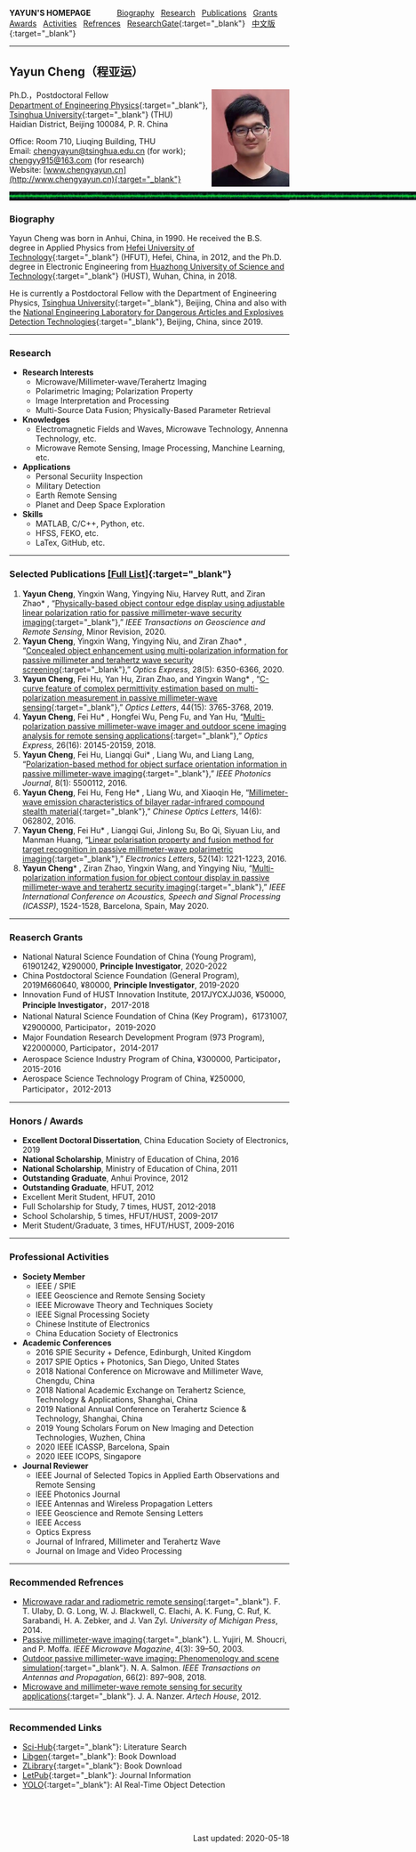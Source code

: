 **YAYUN'S HOMEPAGE** &nbsp;&nbsp;&nbsp;&nbsp;&nbsp;&nbsp;&nbsp;&nbsp;&nbsp;&nbsp; [<u>Biography</u>](#Biography) &nbsp; [<u>Research</u>](#Research) &nbsp; [<u>Publications</u>](#Publications) &nbsp; [<u>Grants</u>](#Grants) &nbsp; [<u>Awards</u>](#Awards) &nbsp; [<u>Activities</u>](#Activities) &nbsp; [<u>Refrences</u>](#Refrences) &nbsp; [<u>ResearchGate</u>](http://www.researchgate.net/profile/Yayun_Cheng){:target="_blank"} &nbsp; [<u>中文版</u>](ChineseVersion.md){:target="_blank"} <span id="Top"> </span>

<!-- <font face="Comic Sans MS" color=black>YAYUN'S HOMEPAGE</font>
<img style="position:absolute;margin-center:900px" src="/THU.jpg" width="40" alt="Photo"> 
Script MT Bold
-->

<!-- <div style="width:35px; height:25px; border:1px solid green; position:fixed; right:122px; bottom:52px;"></div> -->

---
## **Yayun Cheng（程亚运）**
<img src='/PhotoYayunCheng.jpg' align='right' style=' width:140px'/>
<!-- <img style="position:absolute;margin-left:900px" src="/PhotoYayunCheng.jpg" width="140" alt="Photo"> -->

Ph.D.，Postdoctoral Fellow  
[Department of Engineering Physics](http://www.ep.tsinghua.edu.cn/){:target="_blank"}, [Tsinghua University](http://www.tsinghua.edu.cn/){:target="_blank"} (THU)  
Haidian District, Beijing 100084, P. R. China  

Office: Room 710, Liuqing Building, THU  
Email: chengyayun@tsinghua.edu.cn (for work); chengyy915@163.com (for research)  
Website: [www.chengyayun.cn](http://www.chengyayun.cn){:target="_blank"}

<!-- [<u>www.researchgate.net/profile/Yayun_Cheng</u>](http://www.researchgate.net/profile/Yayun_Cheng){:target="_blank"} -->

<img style="position:absolute;margin-right:0px" src="/EMW-G.jpg" width="1040px" height="15" alt="Photo">

---
---
### **Biography** <span id="Biography"> </span>
Yayun Cheng was born in Anhui, China, in 1990. He received the B.S. degree in Applied Physics from [<u>Hefei University of Technology</u>](http://www.hfut.edu.cn/){:target="_blank"} (HFUT), Hefei, China, in 2012, and the Ph.D. degree in Electronic Engineering from [<u>Huazhong University of Science and Technology</u>](http://www.hust.edu.cn){:target="_blank"} (HUST), Wuhan, China, in 2018.

He is currently a Postdoctoral Fellow with the Department of Engineering Physics, [<u>Tsinghua University</u>](http://www.tsinghua.edu.cn/){:target="_blank"}, Beijing, China and also with the [<u>National Engineering Laboratory for Dangerous Articles and Explosives Detection Technologies</u>](http://www.ep.tsinghua.edu.cn/column/21.html){:target="_blank"}, Beijing, China, since 2019.

---
### **Research** <span id="Research"> </span>
- **Research Interests** 
   - Microwave/Millimeter-wave/Terahertz Imaging
   - Polarimetric Imaging; Polarization Property
   - Image Interpretation and Processing
   - Multi-Source Data Fusion; Physically-Based Parameter Retrieval
- **Knowledges**
   - Electromagnetic Fields and Waves, Microwave Technology, Annenna Technology, etc.
   - Microwave Remote Sensing, Image Processing, Manchine Learning, etc.
- **Applications**
   - Personal Securiity Inspection
   - Military Detection
   - Earth Remote Sensing
   - Planet and Deep Space Exploration
- **Skills**
   - MATLAB, C/C++, Python, etc.
   - HFSS, FEKO, etc.
   - LaTex, GitHub, etc.

---
### **Selected Publications** [[<u>Full List</u>]](Publications.md){:target="_blank"} <span id="Publications"> </span>
1.	**Yayun Cheng**, Yingxin Wang, Yingying Niu, Harvey Rutt, and Ziran Zhao* , “[<u>Physically-based object contour edge display using adjustable linear polarization ratio for passive millimeter-wave security imaging</u>](){:target="_blank"},” *IEEE Transactions on Geoscience and Remote Sensing*, Minor Revision, 2020.
2.	**Yayun Cheng**, Yingxin Wang, Yingying Niu, and Ziran Zhao* , “[<u>Concealed object enhancement using multi-polarization information for passive millimeter and terahertz wave security screening</u>](https://doi.org/10.1364/OE.384029){:target="_blank"},” *Optics Express*, 28(5): 6350-6366, 2020.
3.	**Yayun Cheng**, Fei Hu, Yan Hu, Ziran Zhao, and Yingxin Wang* , “[<u>C-curve feature of complex permittivity estimation based on multi-polarization measurement in passive millimeter-wave sensing</u>](https://doi.org/10.1364/OL.44.003765){:target="_blank"},” *Optics Letters*, 44(15): 3765-3768, 2019.
4.	**Yayun Cheng**, Fei Hu* , Hongfei Wu, Peng Fu, and Yan Hu, “[<u>Multi-polarization passive millimeter-wave imager and outdoor scene imaging analysis for remote sensing applications</u>](https://doi.org/10.1364/OE.26.020145){:target="_blank"},” *Optics Express*, 26(16): 20145-20159, 2018.
5.	**Yayun Cheng**, Fei Hu, Liangqi Gui* , Liang Wu, and Liang Lang, “[<u>Polarization-based method for object surface orientation information in passive millimeter-wave imaging</u>](https://doi.org/10.1109/JPHOT.2015.2507359){:target="_blank"},” *IEEE Photonics Journal*, 8(1): 5500112, 2016.
6.	**Yayun Cheng**, Fei Hu, Feng He* , Liang Wu, and Xiaoqin He, “[<u>Millimeter-wave emission characteristics of bilayer radar-infrared compound stealth material</u>](https://doi.org/10.3788/col201614.062802){:target="_blank"},” *Chinese Optics Letters*, 14(6): 062802, 2016.
7.	**Yayun Cheng**, Fei Hu* , Liangqi Gui, Jinlong Su, Bo Qi, Siyuan Liu, and Manman Huang, “[<u>Linear polarisation property and fusion method for target recognition in passive millimeter-wave polarimetric imaging</u>](https://doi.org/10.1049/el.2016.0681){:target="_blank"},” *Electronics Letters*, 52(14): 1221-1223, 2016.
8. **Yayun Cheng*** , Ziran Zhao, Yingxin Wang, and Yingying Niu, “[<u>Multi-polarization information fusion for object contour display in passive millimeter-wave and terahertz security imaging</u>](https://doi.org/10.1109/ICASSP40776.2020.9054207){:target="_blank"},” *IEEE International Conference on Acoustics, Speech and Signal Processing (ICASSP)*, 1524-1528, Barcelona, Spain, May 2020.

---
### **Reaserch Grants** <span id="Grants"> </span>
- National Natural Science Foundation of China (Young Program), 61901242, ¥290000, **Principle Investigator**, 2020-2022
- China Postdoctoral Science Foundation (General Program), 2019M660640, ¥80000, **Principle Investigator**, 2019-2020
- Innovation Fund of HUST Innovation Institute, 2017JYCXJJ036, ¥50000, **Principle Investigator**，2017-2018
- National Natural Science Foundation of China (Key Program)，61731007, ¥2900000, Participator，2019-2020
- Major Foundation Research Development Program (973 Program), ¥22000000, Participator，2014-2017
- Aerospace Science Industry Program of China, ¥300000, Participator，2015-2016
- Aerospace Science Technology Program of China, ¥250000, Participator，2012-2013

---
### **Honors / Awards** <span id="Awards"> </span>
- **Excellent Doctoral Dissertation**, China Education Society of Electronics, 2019
- **National Scholarship**, Ministry of Education of China, 2016
- **National Scholarship**, Ministry of Education of China, 2011
- **Outstanding Graduate**, Anhui Province, 2012
- **Outstanding Graduate**, HFUT, 2012
- Excellent Merit Student, HFUT, 2010
- Full Scholarship for Study, 7 times, HUST, 2012-2018
- School Scholarship, 5 times, HFUT/HUST, 2009-2017
- Merit Student/Graduate, 3 times, HFUT/HUST, 2009-2016

---
### **Professional Activities** <span id="Activities"> </span>
- **Society Member**
  - IEEE / SPIE
  - IEEE Geoscience and Remote Sensing Society
  - IEEE Microwave Theory and Techniques Society
  - IEEE Signal Processing Society
  - Chinese Institute of Electronics
  - China Education Society of Electronics 
- **Academic Conferences**
  - 2016 SPIE Security + Defence, Edinburgh, United Kingdom
  - 2017 SPIE Optics + Photonics, San Diego, United States
  - 2018 National Conference on Microwave and Millimeter Wave, Chengdu, China
  - 2018 National Academic Exchange on Terahertz Science, Technology & Applications, Shanghai, China
  - 2019 National Annual Conference on Terahertz Science & Technology, Shanghai, China
  - 2019 Young Scholars Forum on New Imaging and Detection Technologies, Wuzhen, China
  - 2020 IEEE ICASSP, Barcelona, Spain
  - 2020 IEEE ICOPS, Singapore
- **Journal Reviewer**
  - IEEE Journal of Selected Topics in Applied Earth Observations and Remote Sensing
  - lEEE Photonics Journal
  - IEEE Antennas and Wireless Propagation Letters
  - IEEE Geoscience and Remote Sensing Letters
  - IEEE Access
  - Optics Express
  - Journal of Infrared, Millimeter and Terahertz Wave
  - Journal on Image and Video Processing

---
### **Recommended Refrences** <span id="Refrences"> </span>
- [<u>Microwave radar and radiometric remote sensing</u>](){:target="_blank"}. F. T. Ulaby, D. G. Long, W. J. Blackwell, C. Elachi, A. K. Fung, C. Ruf, K. Sarabandi, H. A. Zebker, and J. Van Zyl.  *University of Michigan Press*, 2014.
- [<u>Passive millimeter-wave imaging</u>](){:target="_blank"}. L. Yujiri, M. Shoucri, and P. Moffa. *IEEE Microwave Magazine*, 4(3): 39–50, 2003.
- [<u>Outdoor passive millimeter-wave imaging: Phenomenology and scene simulation</u>](){:target="_blank"}. N. A. Salmon. *IEEE Transactions on Antennas and Propagation*, 66(2): 897–908, 2018.
- [<u>Microwave and millimeter-wave remote sensing for security applications</u>](){:target="_blank"}. J. A. Nanzer. *Artech House*, 2012.

---
### **Recommended Links**
- [Sci-Hub](https://sci-hub.org.cn/){:target="_blank"}: Literature Search
- [Libgen](http://libgen.li/){:target="_blank"}: Book Download
- [ZLibrary](https://b-ok.cc/){:target="_blank"}: Book Download
- [LetPub](https://www.letpub.com.cn/){:target="_blank"}: Journal Information
- [YOLO](https://pjreddie.com/darknet/yolo/){:target="_blank"}: AI Real-Time Object Detection

<br />
<br />
<br />
<p align="right">Last updated: 2020-05-18</p>